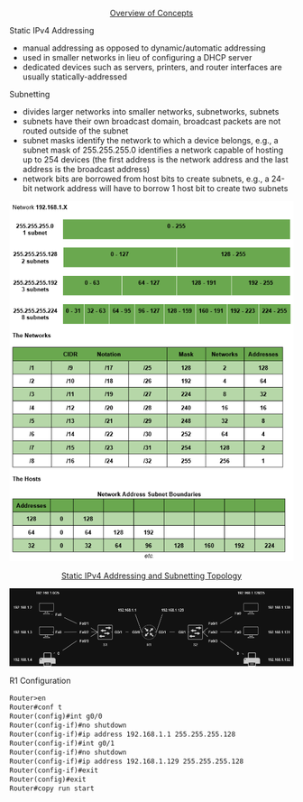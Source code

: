 <p align=center>
 <ins>Overview of Concepts</ins>
</p>

Static IPv4 Addressing  
 * manual addressing as opposed to dynamic/automatic addressing
 * used in smaller networks in lieu of configuring a DHCP server
 * dedicated devices such as servers, printers, and router interfaces are usually statically-addressed

Subnetting
 * divides larger networks into smaller networks, subnetworks, subnets
 * subnets have their own broadcast domain, broadcast packets are not routed outside of the subnet
 * subnet masks identify the network to which a device belongs, e.g., a subnet mask of 255.255.255.0 identifies a network capable of hosting up to 254 devices (the first address is the network address and the last address is the broadcast address)
 * network bits are borrowed from host bits to create subnets, e.g., a 24-bit network address will have to borrow 1 host bit to create two subnets

<p align=center>
 <img src="https://github.com/Fehral/networkprojectv1/blob/main/subnetting.png?raw=true">
</p>

<p align=center>
 <ins>Static IPv4 Addressing and Subnetting Topology</ins>
</p>

<p align=center>
 <img src="https://github.com/Fehral/networkprojectv1/blob/main/networkprojectv1topology.png?raw=true"></img>
</p>

R1 Configuration
```
Router>en
Router#conf t
Router(config)#int g0/0
Router(config-if)#no shutdown
Router(config-if)#ip address 192.168.1.1 255.255.255.128
Router(config-if)#int g0/1
Router(config-if)#no shutdown
Router(config-if)#ip address 192.168.1.129 255.255.255.128
Router(config-if)#exit
Router(config)#exit
Router#copy run start
```

